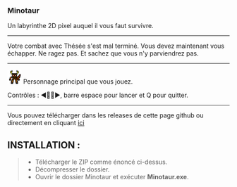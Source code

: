 ### Minotaur 
Un labyrinthe 2D pixel auquel il vous faut survivre.

<hr>

Votre combat avec Thésée s'est mal terminé. Vous devez maintenant vous échapper. Ne ragez pas. Et sachez que vous n'y parviendrez pas.

<hr>

![Minotaur](./assets/minotaur.png) 
Personnage principal que vous jouez.

Contrôles : ◀️🔼🔽▶️, barre espace pour lancer et Q pour quitter.

<hr>

Vous pouvez télécharger dans les releases de cette page github ou directement en cliquant [ici](https://github.com/Najinc/Minotaur/releases)

## INSTALLATION :

> - Télécharger le ZIP comme énoncé ci-dessus.
> - Décompresser le dossier.
> - Ouvrir le dossier Minotaur et exécuter **Minotaur.exe**.